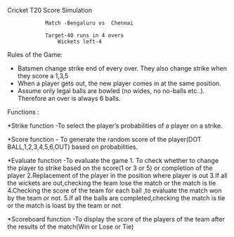 Cricket T20 Score Simulation
			
				Match -Bengaluru vs  Chennai

				Target-40 runs in 4 overs
					Wickets left-4

Rules of the Game:
* Batsmen change strike end of every over. They also change strike when they score a 1,3,5 
* When a player gets out, the new player comes in at the same position. 
* Assume only legal balls are bowled (no wides, no no-balls etc..). Therefore an over is always 6 balls.
 

Functions :

*Strike function 
      -To select the player’s probabilities of a player on a  strike.
      
*Score function
      - To generate the random score of the player(DOT BALL,1,2,3,4,5,6,OUT)  based on probabilities.
      
*Evaluate function
      -To evaluate the game 
        1. To check whether to change the player to strike based on the score(1 or 3 or 5) or completion of the player
        2.Replacement of the player in the position where player is out
        3.If all the wickets are out,checking the team lose the match or the match is tie
        4.Checking the score of the team for each ball ,to evaluate the match won by the team or not.
        5.If all the balls are completed,checking the match is tie or the match is loast by the team or not
	
 *Scoreboard function
        -To display the score of the players of the team after the results of the match(Win or Lose or Tie)
